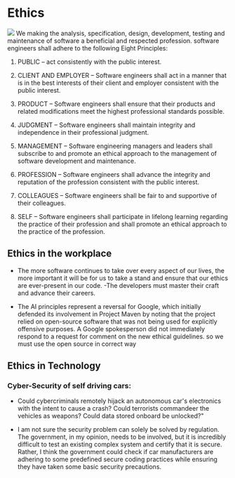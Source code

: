 # Ethics
![](https://www.scu.edu/media/mobi/blog-variants/Ethics-Blog-760x550-760x550.png)
We making the analysis, specification, design, development, testing and maintenance of software a beneficial and respected profession.
software engineers shall adhere to the following Eight Principles:

1. PUBLIC – act consistently with the public interest.

2. CLIENT AND EMPLOYER – Software engineers shall act in a manner that is in the best interests of their client and employer consistent with the public interest.

3. PRODUCT – Software engineers shall ensure that their products and related modifications meet the highest professional standards possible.

4. JUDGMENT – Software engineers shall maintain integrity and independence in their professional judgment.

5. MANAGEMENT – Software engineering managers and leaders shall subscribe to and promote an ethical approach to the management of software development and maintenance.

6. PROFESSION – Software engineers shall advance the integrity and reputation of the profession consistent with the public interest.

7. COLLEAGUES – Software engineers shall be fair to and supportive of their colleagues.

8. SELF – Software engineers shall participate in lifelong learning regarding the practice of their profession and shall promote an ethical approach to the practice of the profession.


##  Ethics in the workplace

- The more software continues to take over every aspect of our lives, the more important it will be for us to take a stand and ensure that our ethics are ever-present in our code.
-The developers must master their craft and advance their careers. 

- The AI principles represent a reversal for Google, which initially defended its involvement in Project Maven by noting that the project relied on open-source software that was not being used for explicitly offensive purposes. A Google spokesperson did not immediately respond to a request for comment on the new ethical guidelines.
so we must use the open source in correct way




## Ethics in Technology
### Cyber-Security of self driving cars:

- Could cybercriminals remotely hijack an autonomous car's electronics with the intent to cause a crash? Could terrorists commandeer the vehicles as weapons? Could data stored onboard be unlocked?"

- I am not sure the security problem can solely be solved by regulation. The government, in my opinion, needs to be involved, but it is incredibly difficult to test an existing complex system and certify that it is secure. Rather, I think the government could check if car manufacturers are adhering to some predefined secure coding practices while ensuring they have taken some basic security precautions.